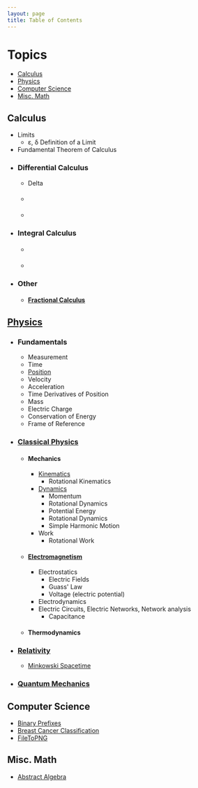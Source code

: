 ```yaml
---
layout: page
title: Table of Contents
---
```

# Topics
- [Calculus](#calculus)
- [Physics](#physics)
- [Computer Science](#computer-science)
- [Misc. Math](#misc-math)

## Calculus
- Limits
  - ε, δ Definition of a Limit
- Fundamental Theorem of Calculus
- ### Differential Calculus
  - Delta
  - #### []()
  - #### []()
- ### Integral Calculus
  - #### []()
  - #### []()
- ### Other
  - #### [Fractional Calculus](/2018/01/30/fractional-calculus)

## [Physics](/2018/03/14/physics)
- ### Fundamentals
  - Measurement
  - Time
  - [Position](/2018/03/15/position)
  - Velocity
  - Acceleration
  - Time Derivatives of Position
  - Mass
  - Electric Charge
  - Conservation of Energy
  - Frame of Reference
- ### [Classical Physics](/2018/03/14/physics#classical-physics)
  - #### Mechanics
    - [Kinematics](/2018/03/04/kinematics)
      - Rotational Kinematics
    - [Dynamics]()
      - Momentum
      - Rotational Dynamics
      - Potential Energy
      - Rotational Dynamics
      - Simple Harmonic Motion
    - Work
      - Rotational Work
  - #### [Electromagnetism]()
    - Electrostatics
      - Electric Fields
      - Guass' Law
      - Voltage (electric potential)
    - Electrodynamics
    - Electric Circuits, Electric Networks, Network analysis
      - Capacitance
  - #### Thermodynamics
- ### [Relativity](/2018/03/14/physics#special--general-relativity)
  - [Minkowski Spacetime](/2018/01/23/minkowski-spacetime)
- ### [Quantum Mechanics](/2018/03/14/physics#quantum-mechanics-qm)

## Computer Science
- [Binary Prefixes](/2018/01/05/binary-prefixes)
- [Breast Cancer Classification](/2018/01/15/breast-cancer-classification)
- [FileToPNG](/2018/01/16/filetopng)

## Misc. Math
- [Abstract Algebra](/2018/01/07/abstract-algebra)
